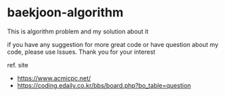 # baekjoon-algorithm
This is algorithm problem and my solution about it

if you have any suggestion for more great code or have question about my code, please use Issues.
Thank you for your interest

ref. site </br>
* https://www.acmicpc.net/ </br>
* https://coding.edaily.co.kr/bbs/board.php?bo_table=question

